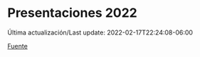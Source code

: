 # Presentaciones 2022

Última actualización/Last update: 2022-02-17T22:24:08-06:00

 [Fuente](https://www.gob.mx/salud/documentos/presentaciones-2022)
